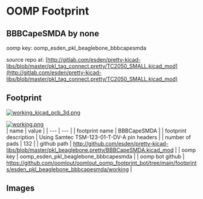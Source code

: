 # OOMP Footprint  
## BBBCapeSMDA  by none  
  
oomp key: oomp_esden_pkl_beaglebone_bbbcapesmda  
  
source repo at: [http://gitlab.com/esden/pretty-kicad-libs/blob/master/pkl_tag_connect.pretty/TC2050_SMALL.kicad_mod](http://gitlab.com/esden/pretty-kicad-libs/blob/master/pkl_tag_connect.pretty/TC2050_SMALL.kicad_mod)  
## Footprint  
  
[![working_kicad_pcb_3d.png](working_kicad_pcb_3d_600.png)](working_kicad_pcb_3d.png)  
  
[![working.png](working_600.png)](working.png)  
| name | value | 
| --- | --- | 
| footprint name | BBBCapeSMDA | 
| footprint description | Using Samtec TSM-123-01-T-DV-A pin headers | 
| number of pads | 132 | 
| github path | http://github.com/esden/pretty-kicad-libs/blob/master/pkl_beaglebone.pretty/BBBCapeSMDA.kicad_mod | 
| oomp key | oomp_esden_pkl_beaglebone_bbbcapesmda | 
| oomp bot github | https://github.com/oomlout/oomlout_oomp_footprint_bot/tree/main/footprints/esden_pkl_beaglebone_bbbcapesmda/working | 
## Images  
